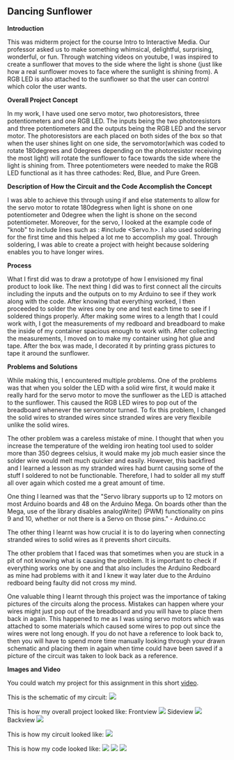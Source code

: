 ## Dancing Sunflower

**Introduction**

This was midterm project for the course Intro to Interactive Media.
Our professor asked us to make something whimsical, delightful, surprising, wonderful, or fun.
Through watching videos on youtube, I was inspired to create a sunflower that moves to the side
where the light is shone (just like how a real sunflower moves to face where the sunlight is 
shining from). A RGB LED is also attached to the sunflower so that the user can control which 
color the user wants.

**Overall Project Concept**

In my work, I have used one servo motor, two photoresistors, three potentiometers and one RGB LED.
The inputs being the two photoresistors and three potentiometers and the outputs being the RGB LED
and the servor motor. The photoresistors are each placed on both sides of the box so that when the user
shines light on one side, the servomotor(which was coded to rotate 180degrees and 0degrees depending on 
the photoresistor receiving the most light) will rotate the sunflower to face towards the side where the light
is shining from. Three potentiometers were needed to make the RGB LED functional as it has three cathodes:
Red, Blue, and Pure Green.

**Description of How the Circuit and the Code Accomplish the Concept**

I was able to achieve this through using if and else statements to allow for the servo motor to rotate 180degress
when light is shone on one potentiometer and 0degree when the light is shone on the second potentiometer.
Moreover, for the servo, I looked at the example code of "knob" to include lines such as : #include <Servo.h>.
I also used soldering for the first time and this helped a lot me to accomplish my goal. Through soldering,
I was able to create a project with height because soldering enables you to have longer wires.

**Process**

What I first did was to draw a prototype of how I envisioned my final product to look like. The next thing I did was 
to first connect all the circuits including the inputs and the outputs on to my Arduino to see if they work along with 
the code. After knowing that everything worked, I then proceeded to solder the wires one by one and test each time to 
see if I soldered things properly. After making some wires to a length that I could work with, I got the measurements of my 
redboard and breadboard to make the inside of my container spacious enough to work with. After collecting the measurements,
I moved on to make my container using hot glue and tape. After the box was made, I decorated it by printing grass pictures 
to tape it around the sunflower.

**Problems and Solutions**

While making this, I encountered multiple problems. One of the problems was that when you solder the LED with a solid
wire first, it would make it really hard for the servo motor to move the sunflower as the LED is attached to the sunflower.
This caused the RGB LED wires to pop out of the breadboard whenever the servomotor turned. To fix this problem, I changed
the solid wires to stranded wires since stranded wires are very flexibile unlike the solid wires. 

The other problem was a careless mistake of mine. I thought that when you increase the temperature of the welding iron 
heating tool used to solder more than 350 degrees celsius, it would make my job much easier since the solder wire would melt
much quicker and easily. However, this backfired and I learned a lesson as my stranded wires had burnt causing some of the stuff
I soldered to not be functionable. Therefore, I had to solder all my stuff all over again which costed me a great amount of time.

One thing I learned was that the "Servo library supports up to 12 motors on most Arduino boards and 48 on the Arduino Mega. 
On boards other than the Mega, use of the library disables analogWrite() (PWM) functionality on pins 9 and 10, 
whether or not there is a Servo on those pins." - Arduino.cc

The other thing I learnt was how crucial it is to do layering when connecting stranded wires to solid wires as it prevents short circuits.

The other problem that I faced was that sometimes when you are stuck in a pit of not knowing what is causing the problem. It is important
to check if everything works one by one and that also includes the Arduino Redboard as mine had problems with it and I knew it way later
due to the Arduino redboard being faulty did not cross my mind.

One valuable thing I learnt through this project was the importance of taking pictures of the circuits along the process. 
Mistakes can happen where your wires might just pop out of the breadboard and you will have to place them back in again. 
This happened to me as I was using servo motors which was attached to some materials which caused some wires to pop out since the
wires were not long enough. If you do not have a reference to look back to, then you will have to spend more time manually looking through
your drawn schematic and placing them in again when time could have been saved if a picture of the circuit was taken to look back
as a reference.

**Images and Video**

You could watch my project for this assignment in this short [video](https://youtu.be/A-rIq97NQ0Q).

This is the schematic of my circuit:
![](https://i.imgur.com/j6VZhP2.png)

This is how my overall project looked like:
Frontview
![](https://i.imgur.com/G5NdXqU.png)
Sideview
![](https://i.imgur.com/OII10kq.png)
Backview
![](https://i.imgur.com/bNmFJfW.png)

This is how my circuit looked like:
![](https://i.imgur.com/Rie1iJY.jpg)

This is how my code looked like:
![](https://i.imgur.com/SlMhceM.png)
![](https://i.imgur.com/wocn6xV.png)
![](https://i.imgur.com/Xb6uHPe.png)
